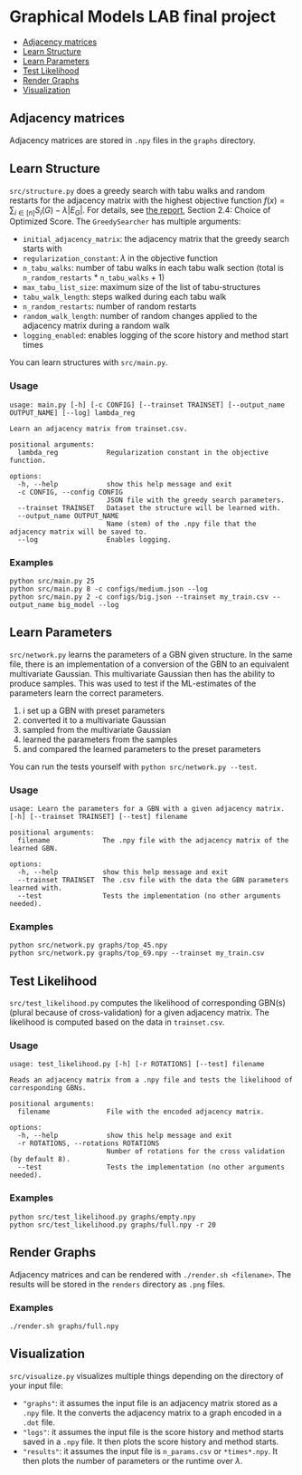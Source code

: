 # Graphical Models LAB final project

- [Adjacency matrices](#adjacency-matrices)
- [Learn Structure](#learn-structure)
- [Learn Parameters](#learn-parameters)
- [Test Likelihood](#test-likelihood)
- [Render Graphs](#render-graphs)
- [Visualization](#visualization)

## Adjacency matrices

Adjacency matrices are stored in `.npy` files in the `graphs` directory.

## Learn Structure

`src/structure.py` does a greedy search with tabu walks and random restarts for the adjacency matrix with the highest objective function $f(x) = \sum_{i \in [n]} S_i(G) - \lambda |E_G|$. For details, see [the report](report/report.pdf), Section 2.4: Choice of Optimized Score.
The `GreedySearcher` has multiple arguments:

- `initial_adjacency_matrix`: the adjacency matrix that the greedy search starts with
- `regularization_constant`: $\lambda$ in the objective function
- `n_tabu_walks`: number of tabu walks in each tabu walk section (total is `n_random_restarts` * `n_tabu_walks` + 1)
- `max_tabu_list_size`: maximum size of the list of tabu-structures
- `tabu_walk_length`: steps walked during each tabu walk
- `n_random_restarts`: number of random restarts
- `random_walk_length`: number of random changes applied to the adjacency matrix during a random walk
- `logging_enabled`: enables logging of the score history and method start times

You can learn structures with `src/main.py`.

### Usage

```text
usage: main.py [-h] [-c CONFIG] [--trainset TRAINSET] [--output_name OUTPUT_NAME] [--log] lambda_reg

Learn an adjacency matrix from trainset.csv.

positional arguments:
  lambda_reg            Regularization constant in the objective function.

options:
  -h, --help            show this help message and exit
  -c CONFIG, --config CONFIG
                        JSON file with the greedy search parameters.
  --trainset TRAINSET   Dataset the structure will be learned with.
  --output_name OUTPUT_NAME
                        Name (stem) of the .npy file that the adjacency matrix will be saved to.
  --log                 Enables logging.
```

### Examples

```text
python src/main.py 25
python src/main.py 8 -c configs/medium.json --log
python src/main.py 2 -c configs/big.json --trainset my_train.csv --output_name big_model --log
```

## Learn Parameters

`src/network.py` learns the parameters of a GBN given structure. In the same file, there is an implementation of a conversion of the GBN to an equivalent multivariate Gaussian. This multivariate Gaussian then has the ability to produce samples. This was used to test if the ML-estimates of the parameters learn the correct parameters.

1. i set up a GBN with preset parameters
2. converted it to a multivariate Gaussian
3. sampled from the multivariate Gaussian
4. learned the parameters from the samples
5. and compared the learned parameters to the preset parameters

You can run the tests yourself with `python src/network.py --test`.

### Usage

```text
usage: Learn the parameters for a GBN with a given adjacency matrix. [-h] [--trainset TRAINSET] [--test] filename

positional arguments:
  filename             The .npy file with the adjacency matrix of the learned GBN.

options:
  -h, --help           show this help message and exit
  --trainset TRAINSET  The .csv file with the data the GBN parameters learned with.
  --test               Tests the implementation (no other arguments needed).
```

### Examples

```text
python src/network.py graphs/top_45.npy
python src/network.py graphs/top_69.npy --trainset my_train.csv
```

## Test Likelihood

`src/test_likelihood.py` computes the likelihood of corresponding GBN(s) (plural because of cross-validation) for a given adjacency matrix.
The likelihood is computed based on the data in `trainset.csv`.

### Usage

```text
usage: test_likelihood.py [-h] [-r ROTATIONS] [--test] filename

Reads an adjacency matrix from a .npy file and tests the likelihood of corresponding GBNs.

positional arguments:
  filename              File with the encoded adjacency matrix.

options:
  -h, --help            show this help message and exit
  -r ROTATIONS, --rotations ROTATIONS
                        Number of rotations for the cross validation (by default 8).
  --test                Tests the implementation (no other arguments needed).
```

### Examples

```text
python src/test_likelihood.py graphs/empty.npy
python src/test_likelihood.py graphs/full.npy -r 20
```

## Render Graphs

Adjacency matrices and can be rendered with `./render.sh <filename>`. The results will be stored in the `renders` directory as `.png` files.

### Examples

```text
./render.sh graphs/full.npy
```

## Visualization

`src/visualize.py` visualizes multiple things depending on the directory of your input file:

- `"graphs"`: it assumes the input file is an adjacency matrix stored as a `.npy` file. It the converts the adjacency matrix to a graph encoded in a `.dot` file.
- `"logs"`: it assumes the input file is the score history and method starts saved in a `.npy` file. It then plots the score history and method starts.
- `"results"`: it assumes the input file is `n_params.csv` or `*times*.npy`. It then plots the number of parameters or the runtime over $\lambda$.
